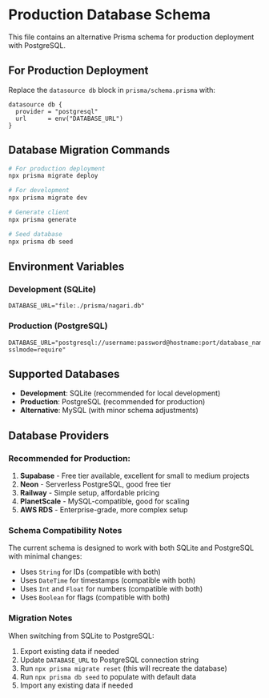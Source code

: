 # Production Database Schema

This file contains an alternative Prisma schema for production deployment with PostgreSQL.

## For Production Deployment

Replace the `datasource db` block in `prisma/schema.prisma` with:

```prisma
datasource db {
  provider = "postgresql"
  url      = env("DATABASE_URL")
}
```

## Database Migration Commands

```bash
# For production deployment
npx prisma migrate deploy

# For development
npx prisma migrate dev

# Generate client
npx prisma generate

# Seed database
npx prisma db seed
```

## Environment Variables

### Development (SQLite)
```
DATABASE_URL="file:./prisma/nagari.db"
```

### Production (PostgreSQL)
```
DATABASE_URL="postgresql://username:password@hostname:port/database_name?sslmode=require"
```

## Supported Databases

- **Development**: SQLite (recommended for local development)
- **Production**: PostgreSQL (recommended for production)
- **Alternative**: MySQL (with minor schema adjustments)

## Database Providers

### Recommended for Production:
1. **Supabase** - Free tier available, excellent for small to medium projects
2. **Neon** - Serverless PostgreSQL, good free tier
3. **Railway** - Simple setup, affordable pricing
4. **PlanetScale** - MySQL-compatible, good for scaling
5. **AWS RDS** - Enterprise-grade, more complex setup

### Schema Compatibility Notes

The current schema is designed to work with both SQLite and PostgreSQL with minimal changes:

- Uses `String` for IDs (compatible with both)
- Uses `DateTime` for timestamps (compatible with both)
- Uses `Int` and `Float` for numbers (compatible with both)
- Uses `Boolean` for flags (compatible with both)

### Migration Notes

When switching from SQLite to PostgreSQL:

1. Export existing data if needed
2. Update `DATABASE_URL` to PostgreSQL connection string
3. Run `npx prisma migrate reset` (this will recreate the database)
4. Run `npx prisma db seed` to populate with default data
5. Import any existing data if needed
